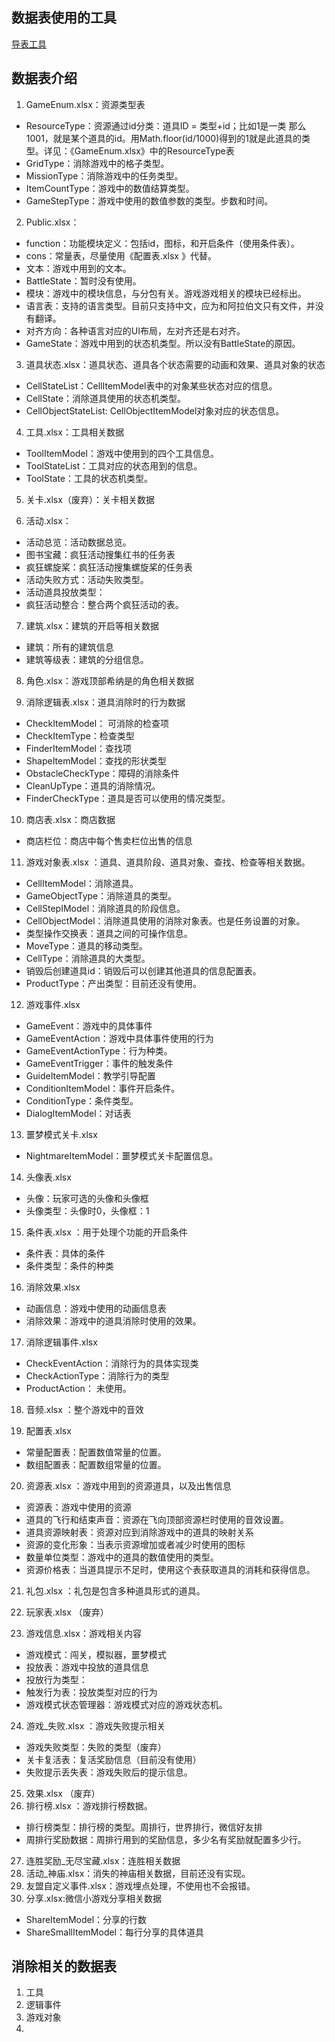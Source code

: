 
## 数据表使用的工具
[导表工具](https://gitee.com/lecoolgame_framework/sarsgamexlsxparser)

## 数据表介绍

1. GameEnum.xlsx：资源类型表
- ResourceType：资源通过id分类：道具ID = 类型+id；比如1是一类 那么1001，就是某个道具的id。用Math.floor(id/1000)得到的1就是此道具的类型。详见：《GameEnum.xlsx》中的ResourceType表
- GridType：消除游戏中的格子类型。
- MissionType：消除游戏中的任务类型。
- ItemCountType：游戏中的数值结算类型。
- GameStepType：游戏中使用的数值参数的类型。步数和时间。

2. Public.xlsx：   
- function：功能模块定义：包括id，图标，和开启条件（使用条件表）。
- cons：常量表，尽量使用《配置表.xlsx 》代替。
- 文本：游戏中用到的文本。
- BattleState：暂时没有使用。
- 模块：游戏中的模块信息，与分包有关。游戏游戏相关的模块已经标出。
- 语言表：支持的语言类型。目前只支持中文，应为和阿拉伯文只有文件，并没有翻译。
- 对齐方向：各种语言对应的UI布局，左对齐还是右对齐。
- GameState：游戏中用到的状态机类型。所以没有BattleState的原因。

3. 道具状态.xlsx：道具状态、道具各个状态需要的动画和效果、道具对象的状态
- CellStateList：CellItemModel表中的对象某些状态对应的信息。
- CellState：消除道具使用的状态机类型。
- CellObjectStateList: CellObjectItemModel对象对应的状态信息。

4. 工具.xlsx：工具相关数据

- ToolItemModel：游戏中使用到的四个工具信息。
- ToolStateList：工具对应的状态用到的信息。
- ToolState：工具的状态机类型。

5. 关卡.xlsx（废弃）：关卡相关数据

6. 活动.xlsx：
- 活动总览：活动数据总览。
- 图书宝藏：疯狂活动搜集红书的任务表
- 疯狂螺旋桨：疯狂活动搜集螺旋桨的任务表
- 活动失败方式：活动失败类型。
- 活动道具投放类型：
- 疯狂活动整合：整合两个疯狂活动的表。

7. 建筑.xlsx：建筑的开启等相关数据
- 建筑：所有的建筑信息
- 建筑等级表：建筑的分组信息。

8. 角色.xlsx：游戏顶部希纳是的角色相关数据

9.  消除逻辑表.xlsx：道具消除时的行为数据
- CheckItemModel： 可消除的检查项
- CheckItemType：检查类型
- FinderItemModel：查找项 
- ShapeItemModel：查找的形状类型
- ObstacleCheckType：障碍的消除条件
- CleanUpType：道具的消除情况。
- FinderCheckType：道具是否可以使用的情况类型。
10. 商店表.xlsx：商店数据
- 商店栏位：商店中每个售卖栏位出售的信息
11. 游戏对象表.xlsx ：道具、道具阶段、道具对象、查找、检查等相关数据。
- CellItemModel：消除道具。
- GameObjectType：消除道具的类型。
- CellStepIModel：消除道具的阶段信息。
- CellObjectModel：消除道具使用的消除对象表。也是任务设置的对象。
- 类型操作交换表：道具之间的可操作信息。
- MoveType：道具的移动类型。
- CellType：消除道具的大类型。
- 销毁后创建道具id：销毁后可以创建其他道具的信息配置表。
- ProductType：产出类型：目前还没有使用。
12. 游戏事件.xlsx   

- GameEvent：游戏中的具体事件 
- GameEventAction：游戏中具体事件使用的行为
- GameEventActionType：行为种类。
- GameEventTrigger：事件的触发条件
- GuideItemModel：教学引导配置
- ConditionItemModel：事件开启条件。
- ConditionType：条件类型。
- DialogItemModel：对话表

13. 噩梦模式关卡.xlsx   
- NightmareItemModel：噩梦模式关卡配置信息。
14. 头像表.xlsx   
- 头像：玩家可选的头像和头像框
- 头像类型：头像时0，头像框：1
15. 条件表.xlsx ：用于处理个功能的开启条件
- 条件表：具体的条件
- 条件类型：条件的种类

16. 消除效果.xlsx   
- 动画信息：游戏中使用的动画信息表
- 消除效果：游戏中的道具消除时使用的效果。

17. 消除逻辑事件.xlsx 
- CheckEventAction：消除行为的具体实现类
- CheckActionType：消除行为的类型
- ProductAction： 未使用。

18. 音频.xlsx ：整个游戏中的音效

19. 配置表.xlsx 
- 常量配置表：配置数值常量的位置。
- 数组配置表：配置数组常量的位置。

20. 资源表.xlsx ：游戏中用到的资源道具，以及出售信息
- 资源表：游戏中使用的资源
- 道具的飞行和结束声音：资源在飞向顶部资源栏时使用的音效设置。
- 道具资源映射表：资源对应到消除游戏中的道具的映射关系
- 资源的变化形象：当表示资源增加或者减少时使用的图标
- 数量单位类型：游戏中的道具的数值使用的类型。
- 资源价格表：当道具提示不足时，使用这个表获取道具的消耗和获得信息。
21. 礼包.xlsx ：礼包是包含多种道具形式的道具。

22. 玩家表.xlsx （废弃）
23. 游戏信息.xlsx：游戏相关内容
- 游戏模式：闯关，模拟器，噩梦模式
- 投放表：游戏中投放的道具信息
- 投放行为类型：
- 触发行为表：投放类型对应的行为
- 游戏模式状态管理器：游戏模式对应的游戏状态机。

24. 游戏_失败.xlsx ：游戏失败提示相关
- 游戏失败类型：失败的类型（废弃）
- 关卡复活表：复活奖励信息（目前没有使用）
- 失败提示丢失表：游戏失败后的提示信息。
25. 效果.xlsx （废弃）
26. 排行榜.xlsx ：游戏排行榜数据。
- 排行榜类型：排行榜的类型。周排行，世界排行，微信好友排
- 周排行奖励数据：周排行用到的奖励信息，多少名有奖励就配置多少行。
27. 连胜奖励_无尽宝藏.xlsx：连胜相关数据
28. 活动_神庙.xlsx：消失的神庙相关数据，目前还没有实现。
29. 友盟自定义事件.xlsx：游戏埋点处理，不使用也不会报错。
30. 分享.xlsx:微信小游戏分享相关数据
- ShareItemModel：分享的行数
- ShareSmallItemModel：每行分享的具体道具

## 消除相关的数据表
1. 工具
2. 逻辑事件
3. 游戏对象
4. 